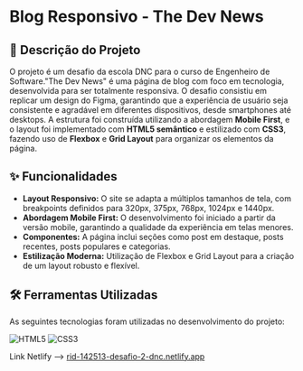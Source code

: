 # Blog Responsivo - The Dev News

## 📖 Descrição do Projeto
O projeto é um desafio da escola DNC para o curso de Engenheiro de Software."The Dev News" é uma página de blog com foco em tecnologia, desenvolvida para ser totalmente responsiva. O desafio consistiu em replicar um design do Figma, garantindo que a experiência de usuário seja consistente e agradável em diferentes dispositivos, desde smartphones até desktops. A estrutura foi construída utilizando a abordagem **Mobile First**, e o layout foi implementado com **HTML5 semântico** e estilizado com **CSS3**, fazendo uso de **Flexbox** e **Grid Layout** para organizar os elementos da página.

## ✨ Funcionalidades
- **Layout Responsivo:** O site se adapta a múltiplos tamanhos de tela, com breakpoints definidos para 320px, 375px, 768px, 1024px e 1440px.
- **Abordagem Mobile First:** O desenvolvimento foi iniciado a partir da versão mobile, garantindo a qualidade da experiência em telas menores.
- **Componentes:** A página inclui seções como post em destaque, posts recentes, posts populares e categorias.
- **Estilização Moderna:** Utilização de Flexbox e Grid Layout para a criação de um layout robusto e flexível.
  

## 🛠️ Ferramentas Utilizadas
As seguintes tecnologias foram utilizadas no desenvolvimento do projeto:

![HTML5](https://img.shields.io/badge/HTML5-E34F26?style=for-the-badge&logo=html5&logoColor=white)
![CSS3](https://img.shields.io/badge/CSS3-1572B6?style=for-the-badge&logo=css3&logoColor=white)

Link Netlify --> [rid-142513-desafio-2-dnc.netlify.app](rid-142513-desafio-2-dnc.netlify.app)
